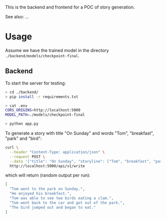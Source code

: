 This is the backend and frontend for a POC of story generation.

See also: ...

# Usage

Assume we have the trained model in the directory `./backend/models/checkpoint-final`.

## Backend

To start the server for testing:

```bash
> cd ./backend/
> pip install -r requirements.txt

> cat .env
CORS_ORIGINS=http://localhost:5000
MODEL_PATH=./models/checkpoint-final

> python app.py
```

To generate a story with title "On Sunday" and words "Tom", "breakfast", "park" and "bird":

```bash
curl \
  --header "Content-Type: application/json" \
  --request POST \
  --data '{"title": "On Sunday", "storyline": ["Tom", "breakfast", "park", "bird"]}' \
  http://localhost:5000/api/v1/write
```

which will return (random output per run):

```json
[
  "Tom went to the park on Sunday.",
  "He enjoyed his breakfast.",
  "Tom was able to see two birds eating a clam.",
  "Tom went back to the car and got out of the park.",
  "The bird jumped out and began to eat."
]
```
